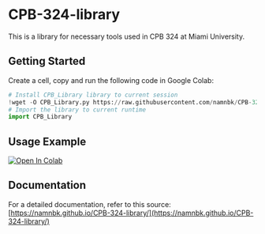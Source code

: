 # CPB-324-library
This is a library for necessary tools used in CPB 324 at Miami University. 

## Getting Started
Create a cell, copy and run the following code in Google Colab:

```python
# Install CPB_Library library to current session
!wget -O CPB_Library.py https://raw.githubusercontent.com/namnbk/CPB-324-library/refs/heads/main/src/CPB_Library.py
# Import the library to current runtime
import CPB_Library
```

## Usage Example
[![Open In Colab](https://colab.research.google.com/assets/colab-badge.svg)]([https://colab.research.google.com/github/your-username/your-repo/blob/main/your-notebook.ipynb](example/Example_1.ipynb))

## Documentation
For a detailed documentation, refer to this source: [https://namnbk.github.io/CPB-324-library/](https://namnbk.github.io/CPB-324-library/)
